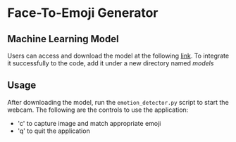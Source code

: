 # Face-To-Emoji Generator

## Machine Learning Model
Users can access and download the model at the following [link](https://drive.google.com/drive/folders/1O1qQXRtKiZi57ihtrIOaE8CuMVNcB7At?usp=sharing). To integrate it successfully to the code, add it under a new directory named *models*

## Usage
After downloading the model, run the `emotion_detector.py` script to start the webcam. The following are the controls to use the application:
* 'c' to capture image and match appropriate emoji
* 'q' to quit the application
